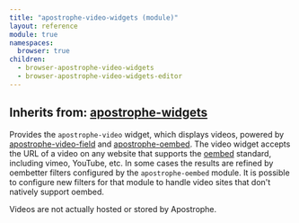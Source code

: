 ```yaml
---
title: "apostrophe-video-widgets (module)"
layout: reference
module: true
namespaces:
  browser: true
children:
  - browser-apostrophe-video-widgets
  - browser-apostrophe-video-widgets-editor
---
```

## Inherits from: [apostrophe-widgets](../apostrophe-widgets/index.html)
Provides the `apostrophe-video` widget, which displays videos, powered
by [apostrophe-video-field](../apostrophe-video-field/index.html) and
[apostrophe-oembed](../apostrophe-oembed/index.html). The video
widget accepts the URL of a video on any website that supports the
[oembed](http://oembed.com/) standard, including vimeo, YouTube, etc.
In some cases the results are refined by oembetter filters configured
by the `apostrophe-oembed` module. It is possible to configure new filters
for that module to handle video sites that don't natively support oembed.

Videos are not actually hosted or stored by Apostrophe.


